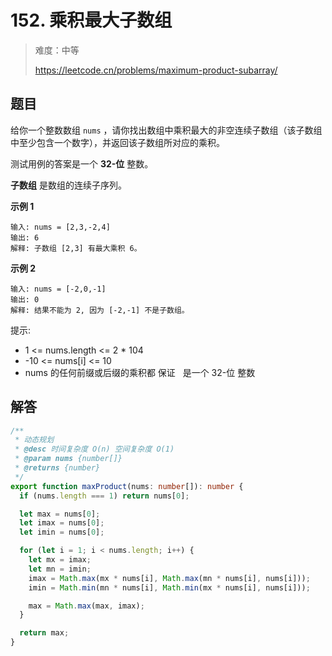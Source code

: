 # 152. 乘积最大子数组

> 难度：中等
>
> https://leetcode.cn/problems/maximum-product-subarray/

## 题目

给你一个整数数组 `nums` ，请你找出数组中乘积最大的非空连续子数组（该子数组中至少包含一个数字），并返回该子数组所对应的乘积。

测试用例的答案是一个 **32-位** 整数。

**子数组** 是数组的连续子序列。

**示例 1**

```
输入: nums = [2,3,-2,4]
输出: 6
解释: 子数组 [2,3] 有最大乘积 6。
```

**示例 2**

```
输入: nums = [-2,0,-1]
输出: 0
解释: 结果不能为 2, 因为 [-2,-1] 不是子数组。
```

提示:

- 1 <= nums.length <= 2 \* 104
- -10 <= nums[i] <= 10
- nums 的任何前缀或后缀的乘积都 保证   是一个 32-位 整数

## 解答

```typescript
/**
 * 动态规划
 * @desc 时间复杂度 O(n) 空间复杂度 O(1)
 * @param nums {number[]}
 * @returns {number}
 */
export function maxProduct(nums: number[]): number {
  if (nums.length === 1) return nums[0];

  let max = nums[0];
  let imax = nums[0];
  let imin = nums[0];

  for (let i = 1; i < nums.length; i++) {
    let mx = imax;
    let mn = imin;
    imax = Math.max(mx * nums[i], Math.max(mn * nums[i], nums[i]));
    imin = Math.min(mn * nums[i], Math.min(mx * nums[i], nums[i]));

    max = Math.max(max, imax);
  }

  return max;
}
```
